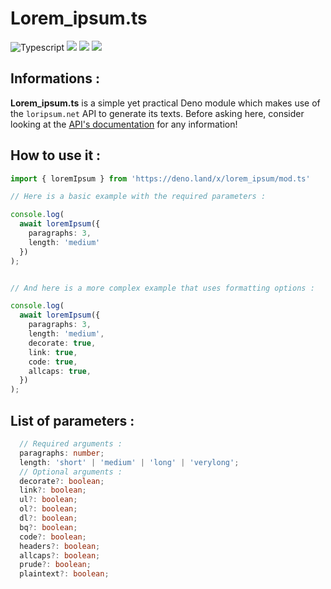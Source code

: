 # Lorem_ipsum.ts
![Typescript](https://img.shields.io/badge/TypeScript-007ACC?style=for-the-badge&logo=typescript&logoColor=white)
![](https://img.shields.io/github/stars/hades3729/Lorem_ipsum?style=for-the-badge)
![](https://img.shields.io/github/last-commit/hades3729/Lorem_ipsum?style=for-the-badge)
![](https://img.shields.io/github/license/hades3729/Lorem_ipsum?style=for-the-badge)

## Informations :
**Lorem_ipsum.ts** is a simple yet practical Deno module which makes use of the `loripsum.net` API to generate its texts.
Before asking here, consider looking at the [API's documentation](https://loripsum.net/api) for any information!

## How to use it :
```ts
import { loremIpsum } from 'https://deno.land/x/lorem_ipsum/mod.ts'

// Here is a basic example with the required parameters :

console.log(
  await loremIpsum({
    paragraphs: 3,
    length: 'medium'
  })
);


// And here is a more complex example that uses formatting options :

console.log(
  await loremIpsum({
    paragraphs: 3,
    length: 'medium',
    decorate: true,
    link: true,
    code: true,
    allcaps: true,
  })
);
```

## List of parameters :
```ts
  // Required arguments :
  paragraphs: number;
  length: 'short' | 'medium' | 'long' | 'verylong';
  // Optional arguments :
  decorate?: boolean;
  link?: boolean;
  ul?: boolean;
  ol?: boolean;
  dl?: boolean;
  bq?: boolean;
  code?: boolean;
  headers?: boolean;
  allcaps?: boolean;
  prude?: boolean;
  plaintext?: boolean;
 ```
